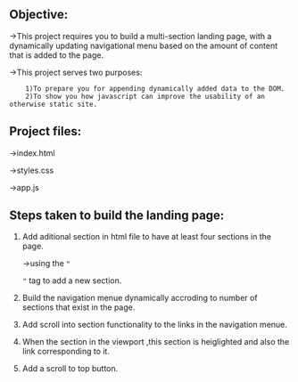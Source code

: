 Objective:
----------
   ->This project requires you to build a multi-section landing page, with a dynamically updating navigational menu based on the amount 
     of content that is added to the page.
     
   ->This project serves two purposes:
   
        1)To prepare you for appending dynamically added data to the DOM.
        2)To show you how javascript can improve the usability of an otherwise static site.

Project files:
--------------
   ->index.html
   
   ->styles.css
   
   ->app.js
   
Steps taken to build the landing page:
-------------------------------------
1) Add aditional section in html file to have at least four sections in the page.

    ->using the <code>"<section></section>"</code> tag to add a new section.

2) Build the navigation menue dynamically accroding to number of sections that exist in the page.

3) Add scroll into section functionality to the links in the navigation menue.

4) When the section in the viewport ,this section is heiglighted and also the link corresponding to it.

5) Add a scroll to top button.



